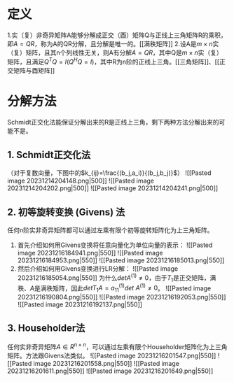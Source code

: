 # 定义
1.实（复）非奇异矩阵A能够分解成正交（酉）矩阵Q与正线上三角矩阵R的乘积，即$A=QR$，称为A的QR分解，且分解是唯一的。[[满秩矩阵]]
2.设A是$m\times n$实（复）矩阵，且其n个列线性无关，则A有分解$A=QR$，其中Q是$m\times n$实（复）矩阵，且满足$Q^TQ=I(Q^HQ=I)$，其中R为n阶的正线上三角。[[三角矩阵]]、[[正交矩阵与酉矩阵]]
# 分解方法

Schmidt正交化法能保证分解出来的R是正线上三角，剩下两种方法分解出来的可能不是。
## 1. Schmidt正交化法
（对于复数向量，下图中的$k_{ij}=\frac{(b_j,a_i)}{(b_j,b_j)}$）
![[Pasted image 20231214204148.png|500]]
![[Pasted image 20231214204202.png|500]]
![[Pasted image 20231214204241.png|500]]




## 2. 初等旋转变换 (Givens) 法
任何n阶实非奇异矩阵都可以通过左乘有限个初等旋转矩阵化为上三角矩阵。
1. 首先介绍如何用Givens变换将任意向量化为单位向量的表示：
![[Pasted image 20231216184941.png|550]]
![[Pasted image 20231216184953.png|550]]
![[Pasted image 20231216185013.png|550]]
2. 然后介绍如何用Givens变换进行LR分解：
![[Pasted image 20231216185054.png|550]]
为什么$det A^{(1)}\ne 0$，由于$T_1$是正交矩阵，满秩、$A$是满秩矩阵，因此$det T_1A=a_{11}^{(1)}det\ A^{(1)}\ne 0$。
![[Pasted image 20231216190804.png|550]]
![[Pasted image 20231216192053.png|550]]
![[Pasted image 20231216192137.png|550]]

## 3. Householder法
任何实非奇异矩阵$A\in R^{n\times n}$，可以通过左乘有限个Householder矩阵化为上三角矩阵。方法跟Givens法类似。
![[Pasted image 20231216201547.png|550]]
![[Pasted image 20231216201558.png|550]]
![[Pasted image 20231216201611.png|550]]
![[Pasted image 20231216201649.png|550]]
